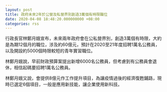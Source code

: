 ```yaml
---
layout: post
title: 政府未來2年於公營及私營界別創造3萬個有時限職位
date: 2020-04-08 18:48:20.000000000 +08:00
categories: rss
---
```


行政長官林鄭月娥宣布，未來兩年政府會在公私營界別，創造3萬個有時限，大約是為期12個月的職位，涉及約60億元，預計在2020至21年度招聘1萬名公務員，以及開設約5000個時限較短的青年實習職位。

林鄭月娥說，早前財政預算案提出新增6000名公務員，但考慮到有公務員會退休，相信起碼要招聘1萬名公務員。

林鄭月娥又說，會提供8億元作工作提升項目，為讓疫情過後的經濟復甦鋪路，現時已選定6個項目，一般是應用新技能，讓企業使用新科技。
